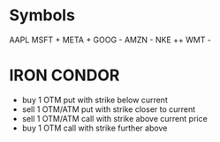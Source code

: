 # Symbols
AAPL
MSFT    +
META    +
GOOG    -
AMZN    - 
NKE     ++
WMT     -

# IRON CONDOR
- buy 1 OTM put with strike below current
- sell 1 OTM/ATM put with strike closer to current
- sell 1 OTM/ATM call with strike above current price
- buy 1 OTM call with strike further above
